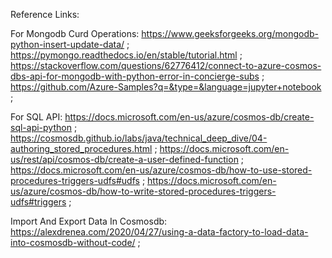 ﻿Reference Links:


For Mongodb Curd Operations:
https://www.geeksforgeeks.org/mongodb-python-insert-update-data/ ;
https://pymongo.readthedocs.io/en/stable/tutorial.html ;
https://stackoverflow.com/questions/62776412/connect-to-azure-cosmos-dbs-api-for-mongodb-with-python-error-in-concierge-subs ;
https://github.com/Azure-Samples?q=&type=&language=jupyter+notebook ;






For SQL API:
https://docs.microsoft.com/en-us/azure/cosmos-db/create-sql-api-python ;
https://cosmosdb.github.io/labs/java/technical_deep_dive/04-authoring_stored_procedures.html ;
https://docs.microsoft.com/en-us/rest/api/cosmos-db/create-a-user-defined-function ;
https://docs.microsoft.com/en-us/azure/cosmos-db/how-to-use-stored-procedures-triggers-udfs#udfs ;
https://docs.microsoft.com/en-us/azure/cosmos-db/how-to-write-stored-procedures-triggers-udfs#triggers ;




Import And Export Data In Cosmosdb:
https://alexdrenea.com/2020/04/27/using-a-data-factory-to-load-data-into-cosmosdb-without-code/ ;